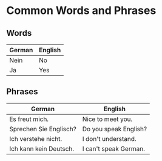 # Common Words and Phrases

## Words

| German | English |
| ------ | ------- |
| Nein   | No      |
| Ja     | Yes     |

## Phrases

| German | English |
| ------ | ------- |
| Es freut mich. | Nice to meet you. |
| Sprechen Sie Englisch? | Do you speak English? |
| Ich verstehe nicht. | I don't understand. |
| Ich kann kein Deutsch. | I can't speak German. |
